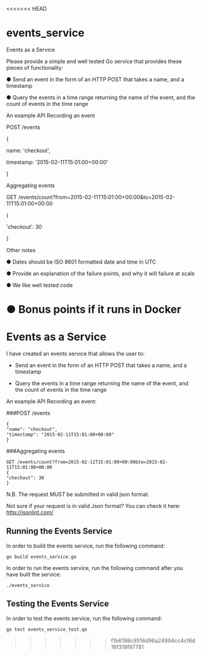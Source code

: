 <<<<<<< HEAD
# events_service

Events as a Service

Please provide a simple and well tested Go service that provides these pieces of functionality: 

● Send an event in the form of an HTTP POST that takes a name, and a timestamp 

● Query the events in a time range returning the name of the event, and the count of events in the time range 

An example API Recording an event

POST /events

{

name: 'checkout',

timestamp: '2015-02-11T15:01:00+00:00'

}

Aggregating events

GET /events/count?from=2015-02-11T15:01:00+00:00&to=2015-02-11T15:01:00+00:00

{

'checkout': 30

}

Other notes

● Dates should be ISO 8601 formatted date and time in UTC 

● Provide an explanation of the failure points, and why it will failure at scale 

● We like well tested code 

● Bonus points if it runs in Docker 
=======
# Events as a Service

I have created an events service that allows the user to:

* Send an event in the form of an HTTP POST that takes a name, and a timestamp 

* Query the events in a time range returning the name of the event, and the count of events in the time range 

An example API Recording an event:

###POST /events
```
{
"name": "checkout",
"timestamp": "2015-02-11T15:01:00+00:00"
}
```

###Aggregating events

```
GET /events/count?from=2015-02-11T15:01:00+00:00&to=2015-02-11T15:01:00+00:00
{
"checkout": 30
}
```

N.B. The request *MUST* be submitted in valid json format.

Not sure if your request is in valid Json format? You can check it here: http://jsonlint.com/


## Running the Events Service

In order to build the events service, run the following command:

`go build events_service.go`

In order to run the events service, run the following command after you have built the service:

`./events_service`


## Testing the Events Service

In order to test the events service, run the following command:

`go test events_service_test.go`
>>>>>>> f1b6198c9516d96a24994cc4cf6d16f318f97781
